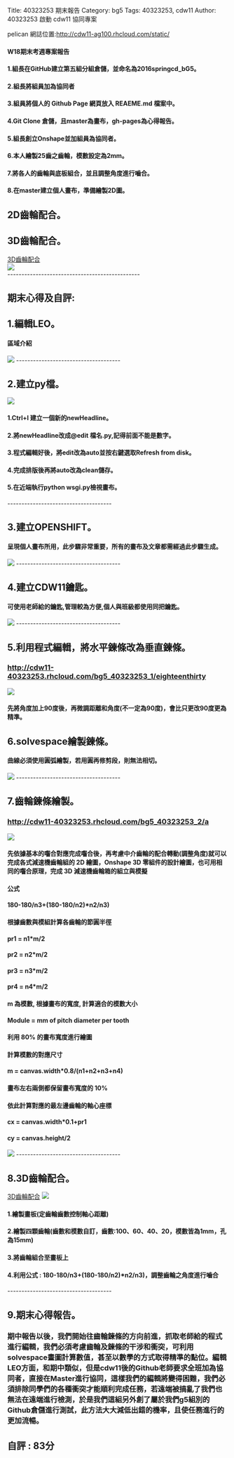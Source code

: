 Title: 40323253 期末報告
Category: bg5
Tags: 40323253, cdw11
Author: 40323253
啟動 cdw11 協同專案

<!-- PELICAN_END_SUMMARY -->

pelican 網誌位置:<a href="http://cdw11-ag100.rhcloud.com/static/">http://cdw11-ag100.rhcloud.com/static/ </a>

<h4>W18期末考週專案報告</h4>

<h4>1.組長在GitHub建立第五組分組倉儲，並命名為2016springcd_bG5。</h4>
<h4>2.組長將組員加為協同者</h4>
<h4>3.組員將個人的 Github Page 網頁放入 REAEME.md 檔案中。</h4>
<h4>4.Git Clone 倉儲，且master為畫布，gh-pages為心得報告。</h4>
<h4>5.組長創立Onshape並加組員為協同者。</h4>
<h4>6.本人繪製25齒之齒輪，模數設定為2mm。</h4>
<h4>7.將各人的齒輪與底板組合，並且調整角度進行嚙合。</h4>
<h4>8.在master建立個人畫布，準備繪製2D圖。</h4>

<h2>2D齒輪配合。</h2>

<h2>3D齒輪配合。</h2>
<a href="https://cad.onshape.com/documents/4a0f3c870751f01ee4527dc8/w/a38b85cf8b16eaa1d52599f9/e/40dcb1e72c21678324724daf">3D齒輪配合</a>
</br>
<img src="http://i.imgur.com/xz0EBI1.png"> 
</br>
-----------------------------------------------
</br>
<h2>期末心得及自評:</h2>

<h2>1.編輯LEO。</h2>
<h4>區域介紹</h4>
<img src="http://i.imgur.com/5d2IZ6r.png?1"> 
-------------------------------------
<h2>2.建立py檔。</h2>
<img src="http://i.imgur.com/b5QIUbL.png?1"> 
<h4>1.Ctrl+I 建立一個新的newHeadline。</h4>
<h4>2.將newHeadline改成@edit 檔名.py,記得前面不能是數字。</h4>
<h4>3.程式編輯好後，將edit改為auto並按右鍵選取Refresh from disk。</h4>
<h4>4.完成排版後再將auto改為clean儲存。</h4>
<h4>5.在近端執行python wsgi.py檢視畫布。</h4>
-------------------------------------
<h2>3.建立OPENSHIFT。</h2>
<h4>呈現個人畫布所用，此步驟非常重要，所有的畫布及文章都需經過此步驟生成。</h4>
<img src="http://i.imgur.com/8Zuh1a9.png?1"> 
-------------------------------------
<h2>4.建立CDW11鑰匙。</h2>
<h4>可使用老師給的鑰匙,管理較為方便,個人與班級都使用同把鑰匙。</h4>
<img src="http://i.imgur.com/clRROpy.png?1"> 
-------------------------------------
<h2>5.利用程式編輯，將水平鍊條改為垂直鍊條。</h2>
<h3><a href="http://cdw11-40323253.rhcloud.com/bg5_40323253_1/eighteenthirty">http://cdw11-40323253.rhcloud.com/bg5_40323253_1/eighteenthirty </a></h3>
<img src="http://i.imgur.com/qzlmqzT.png?1"> 
<h4>先將角度加上90度後，再微調距離和角度(不一定為90度)，會比只更改90度更為精準。</h4>

<h2>6.solvespace繪製鍊條。</h2>
<h4>曲線必須使用圓弧繪製，若用圓再修剪段，則無法相切。</h4>
<img src="http://i.imgur.com/US1sPQv.png?1"> 
-------------------------------------
<h2>7.齒輪鍊條繪製。</h2>
<h3><a href="http://cdw11-40323253.rhcloud.com/bg5_40323253_2/a">http://cdw11-40323253.rhcloud.com/bg5_40323253_2/a </a></h3>
<img src="http://i.imgur.com/jLmCunI.png?1"> 
<h4>先依據基本的囓合對應完成囓合後，再考慮中介齒輪的配合轉動(調整角度)就可以完成各式減速機齒輪組的 2D 繪圖，Onshape 3D 零組件的設計繪圖，也可用相同的囓合原理，完成 3D 減速機齒輪箱的組立與模擬</h4>
<h4>公式</h4>
<h4>180-180/n3+(180-180/n2)*n2/n3)</h4>
<h4>根據齒數與模組計算各齒輪的節圓半徑</h4>
<h4>pr1 = n1*m/2</h4>
<h4>pr2 = n2*m/2</h4>
<h4>pr3 = n3*m/2</h4>
<h4>pr4 = n4*m/2</h4>
<h4> m 為模數, 根據畫布的寬度, 計算適合的模數大小</h4>
<h4>Module = mm of pitch diameter per tooth</h4>
<h4>利用 80% 的畫布寬度進行繪圖</h4>
<h4>計算模數的對應尺寸</h4>
<h4>m = canvas.width*0.8/(n1+n2+n3+n4)</h4>
<h4>畫布左右兩側都保留畫布寬度的 10%</h4>
<h4>依此計算對應的最左邊齒輪的軸心座標</h4>
<h4>cx = canvas.width*0.1+pr1</h4>
<h4>cy = canvas.height/2</h4>
<img src="http://i.imgur.com/Gk2y57J.png?1"> 
-------------------------------------
<h2>8.3D齒輪配合。</h2>
<a href="https://cad.onshape.com/documents/bf576c7c18f9b597159f8b27/w/9e432123ecb2ff80dd0b7b3d/e/546c215c5ea353f208c7db2b">3D齒輪配合</a>
<img src="http://i.imgur.com/71IJDAG.png?1"> 
<h4>1.繪製畫板(定齒輪齒數控制軸心距離)</h4>
<h4>2.繪製四顆齒輪(齒數和模數自訂，齒數:100、60、40、20，模數皆為1mm，孔為15mm)</h4>
<h4>3.將齒輪組合至畫板上</h4>
<h4>4.利用公式 : 180-180/n3+(180-180/n2)*n2/n3)，調整齒輪之角度進行嚙合</h4>
-------------------------------------
<h2>9.期末心得報告。</h2>
<h3>期中報告以後，我們開始往齒輪鍊條的方向前進，抓取老師給的程式進行編輯，我們必須考慮齒輪及鍊條的干涉和衝突，可利用solvespace畫圖計算數值，甚至以數學的方式取得精準的點位。編輯LEO方面，和期中類似，但是cdw11後的Github老師要求全班加為協同者，直接在Master進行協同，這樣我們的編輯將變得困難，我們必須排除同學們的各種衝突才能順利完成任務，若遠端被搞亂了我們也無法在遠端進行檢測，於是我們這組另外創了屬於我們g5組別的Github倉儲進行測試，此方法大大減低出錯的機率，且使任務進行的更加流暢。</h3>
<h2>自評 : 83分</h2>